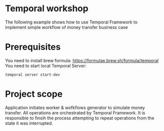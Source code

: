 # Temporal workshop

The following example shows how to use Temporal Framework to implement simple workflow of money transfer business case

# Prerequisites

You need to install brew formula: https://formulae.brew.sh/formula/temporal
You need to start local Temporal Server: 

`temporal server start-dev`

# Project scope

Application initiates worker & wofkflows generator to simulate money transfer.
All operations are orchestrated by Temporal Framework. It is responsible to finsih the process attempting to repeat operations from the state it was interrupted.